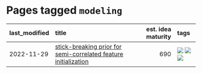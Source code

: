 # Pages tagged `modeling`

|last_modified|title|est. idea maturity|tags
|:---|:---|---:|:---|
|2022-11-29|[stick-breaking prior for semi-correlated feature initialization](../stickbreaking-init.md)|690|[![](https://img.shields.io/badge/tag-experimental-3a20e)](../tags/experimental.md) [![](https://img.shields.io/badge/tag-modeling-29349d)](../tags/modeling.md) [![](https://img.shields.io/badge/tag-wip-dc62b7)](../tags/wip.md)|